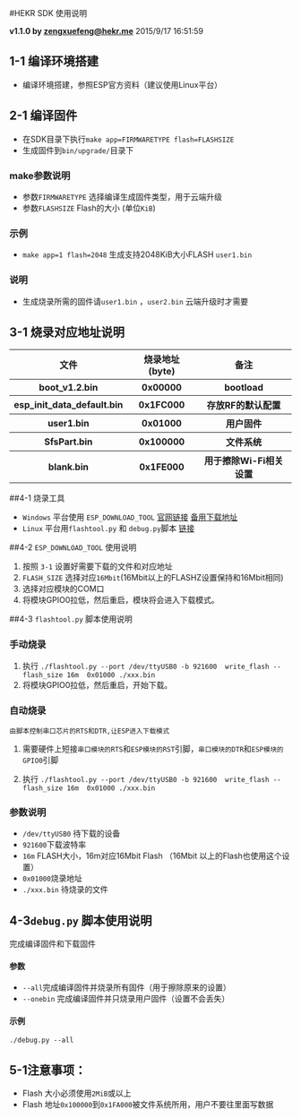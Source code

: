#HEKR SDK 使用说明

**v1.1.0 by [zengxuefeng@hekr.me](mailto:zengxuefeng@hekr.me "zengxuefeng@hekr.me")** 2015/9/17 16:51:59   

## 1-1 编译环境搭建

- 编译环境搭建，参照ESP官方资料（建议使用Linux平台）

## 2-1 编译固件

- 在SDK目录下执行`make app=FIRMWARETYPE flash=FLASHSIZE`
- 生成固件到`bin/upgrade/`目录下

### make参数说明

- 参数`FIRMWARETYPE` 选择编译生成固件类型，用于云端升级
- 参数`FLASHSIZE` Flash的大小 (单位`KiB`)

### 示例

- `make app=1 flash=2048`  生成支持2048KiB大小FLASH `user1.bin`

### 说明

- 生成烧录所需的固件请`user1.bin` ，`user2.bin` 云端升级时才需要 


## 3-1 烧录对应地址说明

<table>

<tr><th>文件</th><th>烧录地址(byte)</th><th>备注</th></tr>

<tr><th>boot_v1.2.bin</th><th>0x00000</th><th>bootload</th></tr>
<tr><th>esp_init_data_default.bin</th><th>0x1FC000</th><th>存放RF的默认配置</th></tr>
<tr><th>user1.bin</th><th>0x01000</th><th>用户固件</th></tr>
<tr><th>SfsPart.bin</th><th>0x100000</th><th>文件系统</th></tr>
<tr><th>blank.bin</th><th>0x1FE000</th><th>用于擦除Wi-Fi相关设置</th></tr>

</table>

##4-1 烧录工具

- `Windows` 平台使用 `ESP_DOWNLOAD_TOOL` [官网链接](http://bbs.espressif.com/viewtopic.php?f=57&t=433) [备用下载地址](http://pan.baidu.com/s/1DfqJc)
- `Linux` 平台用`flashtool.py` 和 `debug.py`脚本 [链接](https://github.com/HEKR-Cloud/HEKR-ESP8266-SDK/tree/master/app)

##4-2 `ESP_DOWNLOAD_TOOL` 使用说明

1. 按照 `3-1` 设置好需要下载的文件和对应地址
2. `FLASH_SIZE` 选择对应`16Mbit`(16Mbit以上的FLASHZ设置保持和16Mbit相同)
3.  选择对应模块的COM口
4.  将模块GPIO0拉低，然后重启，模块将会进入下载模式。

##4-3 `flashtool.py` 脚本使用说明

### 手动烧录

1. 执行 `./flashtool.py --port /dev/ttyUSB0 -b 921600  write_flash --flash_size 16m  0x01000 ./xxx.bin`
2. 将模块GPIO0拉低，然后重启，开始下载。

### 自动烧录

`由脚本控制串口芯片的RTS和DTR,让ESP进入下载模式`

1. 需要硬件上短接`串口模块的RTS`和`ESP模块的RST`引脚，`串口模块的DTR`和`ESP模块的GPIO0`引脚

2. 执行 `./flashtool.py --port /dev/ttyUSB0 -b 921600  write_flash --flash_size 16m  0x01000 ./xxx.bin` 

### 参数说明

- `/dev/ttyUSB0` 待下载的设备
- `921600`下载波特率
- `16m` FLASH大小，16m对应16Mbit Flash （16Mbit 以上的Flash也使用这个设置）
- `0x01000`烧录地址
- `./xxx.bin` 待烧录的文件

## 4-3`debug.py` 脚本使用说明

完成编译固件和下载固件

#### 参数

- `--all`完成编译固件并烧录所有固件（用于擦除原来的设置）
- `--onebin` 完成编译固件并只烧录用户固件（设置不会丢失）

#### 示例

`./debug.py --all`

## 5-1注意事项：
-	Flash 大小必须使用`2MiB`或以上
-	Flash 地址`0x100000`到`0x1FA000`被文件系统所用，用户不要往里面写数据